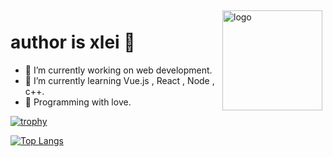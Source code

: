 <img src="https://github-readme-stats.vercel.app/api?username=xlei1123&show_icons=true" alt="logo" height="160" align="right" style="margin: 5px; margin-bottom: 20px;" />

# author is xlei 👋

- 📖 I’m currently working on web development.
- 🌈 I’m currently learning Vue.js , React , Node , c++.
- 🌸 Programming with love.


[![trophy](https://github-profile-trophy.vercel.app/?username=xlei1123)](https://github.com/ryo-ma/github-profile-trophy)

[![Top Langs](https://github-readme-stats.vercel.app/api/top-langs/?username=xlei1123&layout=compact)](https://github.com/xlei1123/github-readme-stats)


